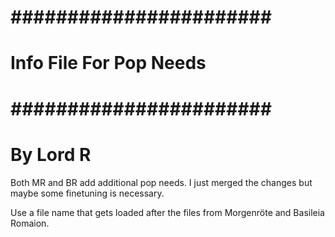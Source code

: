 # ####################### #
# Info File For Pop Needs #
# ####################### #

# By Lord R #

Both MR and BR add additional pop needs. I just merged the changes but maybe some finetuning is necessary.

Use a file name that gets loaded after the files from Morgenröte and Basileia Romaion.
